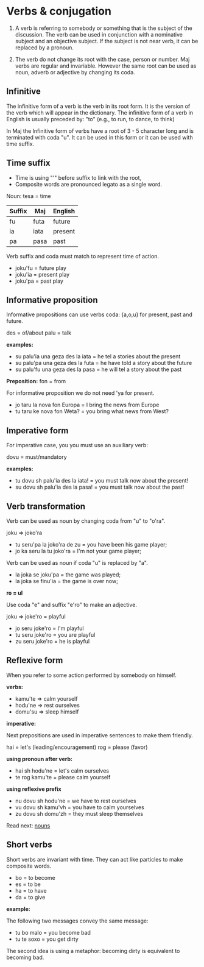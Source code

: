 # Verbs & conjugation


1. A verb is referring to somebody or something that is the subject of the discussion. The verb can be used in conjunction with a nominative subject and an objective subject. If the subject is not near verb, it can be replaced by a pronoun.

2. The verb do not change its root with the case, person or number. Maj verbs are regular and invariable. However the same root can be used as noun, adverb or adjective by changing its coda.  

## Infinitive
The infinitive form of a verb is the verb in its root form. It is the version of the verb which will appear in the dictionary. The infinitive form of a verb in English is usually preceded by: "to" (e.g., to run, to dance, to think)

In Maj the Infinitive form of verbs have a root of 3 - 5 character long and is terminated with coda "u". It can be used in this form or it can be used with time suffix.

## Time suffix

* Time is using "'" before suffix to link with the root,
* Composite words are pronounced legato as a single word.

Noun: tesa  = time

 Suffix  | Maj       | English
---------|-----------|----------------------------
 fu      | futa      | future    
 ia      | iata      | present
 pa      | pasa      | past

Verb suffix and coda must match to represent time of action.

* joku'fu = future play
* joku'ia = present play
* joku'pa = past play

## Informative proposition

Informative propositions can use verbs coda: {a,o,u} for present, past and future.

des  = of/about
palu = talk

**examples:**

* su palu'ia una geza des la iata = he tel a stories about the present
* su palu'pa una geza des la futa = he have told a story about the future
* su palu'fu una geza des la pasa = he will tel a story about the past

**Preposition:** fon = from

For informative proposition we do not need 'ya for present.

* jo taru la nova fon Europa  = I bring the news from Europe
* tu taru ke nova fon Weta?   = you bring what news from West?

## Imperative form

For imperative case, you you must use an auxiliary verb:

dovu = must/mandatory

**examples:**

* tu dovu sh palu'ia des la iata! = you must talk now about the present!
* su dovu sh palu'ia des la pasa! = you must talk now about the past!

## Verb transformation

Verb can be used as noun by changing coda from "u" to "o'ra".

joku => joko'ra

* tu seru'pa la joko'ra de zu  = you have been his game player;
* jo ka seru la tu joko'ra     = I'm not your game player;

Verb can be used as noun if coda "u" is replaced by "a".

* la joka se joku'pa = the game was played;
* la joka se finu'ia = the game is over now;

**ro = ul**

Use coda "e" and suffix "e'ro" to make an adjective.

joku => joke'ro = playful

* jo seru joke'ro = I'm playful
* tu seru joke'ro = you are playful 
* zu seru joke'ro = he is playful

## Reflexive form

When you refer to some action performed by somebody on himself.

**verbs:**

* kamu'te  =>  calm yourself 
* hodu'ne  =>  rest ourselves
* domu'su  =>  sleep himself

**imperative:**

Next prepositions are used in imperative sentences to make them friendly.

hai = let's  (leading/encouragement)
rog = please (favor)

**using pronoun after verb:**

* hai sh hodu'ne  = let's calm ourselves
* te rog kamu'te  = please calm yourself 

**using reflexive prefix**

* nu dovu sh hodu'ne = we have to rest ourselves
* vu dovu sh kamu'vh = you have to calm yourselves
* zu dovu sh domu'zh = they must sleep themselves

Read next: [nouns](nouns.md)

## Short verbs

Short verbs are invariant with time. They can act like particles to make composite words.

* bo = to become
* es = to be
* ha = to have
* da = to give

**example:**

The following two messages convey the same message:

* tu bo malo  = you become bad
* tu te soxo  = you get dirty

The second idea is using a metaphor: becoming dirty is equivalent to becoming bad.

